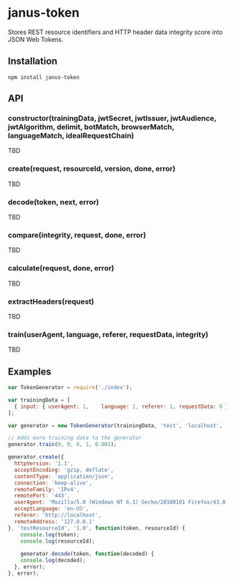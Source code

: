 # janus-token
Stores REST resource identifiers and HTTP header data integrity score into JSON Web Tokens.

## Installation

``npm install janus-token``

## API

### constructor(trainingData, jwtSecret, jwtIssuer, jwtAudience, jwtAlgorithm, delimit, botMatch, browserMatch, languageMatch, idealRequestChain)

TBD

### create(request, resourceId, version, done, error)

TBD

### decode(token, next, error)

TBD

### compare(integrity, request, done, error)

TBD

### calculate(request, done, error)

TBD

### extractHeaders(request)

TBD

### train(userAgent, language, referer, requestData, integrity)

TBD

## Examples

```javascript
var TokenGenerator = require('./index');

var trainingData = [
  { input: { userAgent: 1,    language: 1, referer: 1, requestData: 0 }, output: { integrity: 1 } }
];

var generator = new TokenGenerator(trainingData, 'test', 'localhost', 'localhost');

// Adds more training data to the generator
generator.train(0, 0, 0, 1, 0.001);

generator.create({
  httpVersion: '1.1',
  acceptEncoding: 'gzip, deflate',
  contentType: 'application/json',
  connection: 'keep-alive',
  remoteFamily: 'IPv4',
  remotePort: '443',
  userAgent: 'Mozilla/5.0 (Windows NT 6.1) Gecko/20100101 Firefox/43.0',
  acceptLanguage: 'en-US',
  referer: 'http://localhost',
  remoteAddress: '127.0.0.1'
}, 'testResourceId', '1.0', function(token, resourceId) {
    console.log(token);
    console.log(resourceId);
  
    generator.decode(token, function(decoded) {
    console.log(decoded);
  }, error);
}, error);
```